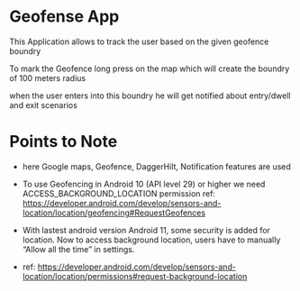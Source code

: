 # Geofense App 

This Application allows to track the user based on the given geofence boundry

To mark the Geofence long press on the map which will create the boundry of 100 meters radius

when the user enters into this boundry he will get notified about entry/dwell and exit scenarios

# Points to Note

* here Google maps, Geofence, DaggerHilt, Notification features are used

* To use Geofencing in Android 10 (API level 29) or higher we need ACCESS_BACKGROUND_LOCATION permission
  ref: https://developer.android.com/develop/sensors-and-location/location/geofencing#RequestGeofences

* With lastest android version Android 11,
  some security is added for location. Now to access background location,
  users have to manually “Allow all the time” in settings.

* ref: https://developer.android.com/develop/sensors-and-location/location/permissions#request-background-location

